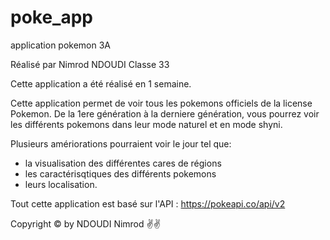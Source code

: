 # poke_app
application pokemon 3A  

Réalisé par Nimrod NDOUDI Classe 33


  Cette application a été réalisé en 1 semaine.

Cette application permet de voir tous les pokemons officiels de la license Pokemon. 
De la 1ere génération à la derniere génération, vous pourrez voir les différents pokemons dans leur mode naturel et en mode shyni.

Plusieurs amériorations pourraient voir le jour tel que: 
  - la visualisation des différentes cares de régions
  - les caractérisqtiques des différents pokemons
  - leurs localisation.
  
  Tout cette application est basé sur l'API : https://pokeapi.co/api/v2



Copyright © by NDOUDI Nimrod ✌️✌️

